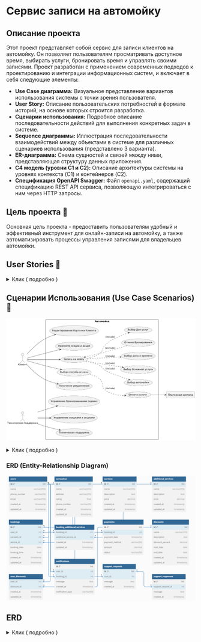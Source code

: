 
# Сервис записи на автомойку

## Описание проекта

Этот проект представляет собой сервис для записи клиентов на автомойку. Он позволяет пользователям просматривать доступное время, выбирать услуги, бронировать время и управлять своими записями. Проект разработан с применением современных подходов к проектированию и интеграции информационных систем, и включает в себя следующие элементы:

* **Use Case диаграмма:** Визуальное представление вариантов использования системы с точки зрения пользователя.
* **User Story:** Описание пользовательских потребностей в формате историй, на основе которых строится разработка.
* **Сценарии использования:** Подробное описание последовательности действий для выполнения конкретных задач в системе.
* **Sequence диаграммы:** Иллюстрация последовательности взаимодействий между объектами в системе для различных сценариев использования (представлено 3 варианта).
* **ER-диаграмма:** Схема сущностей и связей между ними, представляющая структуру данных приложения.
* **C4 модель (уровни C1 и C2):** Описание архитектуры системы на уровнях контекста (C1) и контейнеров (C2).
* **Спецификация OpenAPI Swagger:** Файл `openapi.yaml`, содержащий спецификацию REST API сервиса, позволяющую интегрироваться с ним через HTTP запросы.

## Цель проекта 🎯

Основная цель проекта - предоставить пользователям удобный и эффективный инструмент для онлайн-записи на автомойку, а также автоматизировать процессы управления записями для владельцев автомойки.

## User Stories 🚗

<details>
  <summary>Клик ( подробно )</summary>

*   **Как автовладелец,** я хочу легко и быстро записаться на мойку на удобное время, чтобы не тратить много времени и усилий на этот процесс. ⏱️
*   **Как пользователь приложения,** я хочу иметь удобный и понятный интерфейс, чтобы навигация по сервису была интуитивной и приятной. Я хочу видеть информацию о мойке 🏢, доступных услугах 🧼 и свободных временных слотах. 📅
*   **Как клиент,** я хочу иметь возможность оплатить услугу заранее, чтобы не беспокоиться об этом в момент посещения мойки. 💳
*   **Как пользователь, планирующий свой день,** я хочу заранее получать уведомления о невозможности предоставления услуги в выбранное мной время, чтобы избежать поездок на мойку впустую. 🚦
*   **Как ответственный пользователь,** я хочу иметь возможность отменить свою запись, если мои планы изменятся, чтобы предупредить администраторов мойки и освободить временной слот для других клиентов. 🔄
*   **Как постоянный клиент,** я хочу получать доступ к системе скидок и специальных предложений, чтобы стимулировать мое повторное использование сервиса. 💰
*   **Как клиент, ожидающий окончания мойки,** я хочу получать уведомления на мой телефон о завершении услуги, чтобы не тратить время на постоянную проверку статуса. 🔔
*   **Как "голодный человек",** я хочу "кофе и покушать" чтобы "быть сытым и довольным.
*   **Как "водитель",** я хочу "омывайку и вонючки" чтобы "в машине всегда вкусно пахло и было чем протереть лобовое.
*   **Как "Программист",** я хочу " место для работы за ноутбуком и сетью" чтобы " заниматься своими делами пока моя машина моется.

</details>


## Сценарии Использования (Use Case Scenarios) 📝

![plantUML](image/plantUML.png)
   

<details>
  <summary>Клик ( подробно )</summary>

### Актор: Клиент 👤

1.  **UC1: Редактирование Карточки Клиента ✍️**
    *   **Описание:** Клиент изменяет личную информацию в своем профиле.
    *   **Основной поток:**
        1.  Клиент входит в приложение и переходит в раздел "Профиль" 👤➡️⚙️.
        2.  Клиент выбирает пункт "Редактировать профиль" ✏️.
        3.  Клиент изменяет необходимые данные (например, имя 📝, номер телефона 📞, адрес электронной почты 📧).
        4.  Клиент подтверждает изменения ✅.
        5.  Система сохраняет изменения и показывает уведомление об успешном обновлении 🎉.
    *   **Альтернативный поток:**
        *   Клиент отменяет изменения и возвращается к просмотру профиля ❌.
        *   Система сообщает об ошибке при вводе некорректных данных ⚠️.
2.  **UC2: Просмотр скидок и акций 💰**
    *   **Описание:** Клиент просматривает список доступных скидок и акций.
    *   **Основной поток:**
        1.  Клиент входит в приложение и переходит в раздел "Скидки и акции" 👤➡️🏷️.
        2.  Система отображает список активных скидок и акций (с описанием и сроком действия) 📃.
        3.  Клиент просматривает детали интересующей акции/скидки 👀.
    *   **Альтернативный поток:**
        *   Нет доступных акций/скидок, система отображает сообщение об отсутствии 🚫.
3.  **UC3: Запись на мойку 🚗💦**
    *   **Описание:** Клиент записывается на мойку, включая выбор дополнительных услуг, автомойки, основной услуги, даты и времени.
    *   **Основной поток:**
        1.  Клиент входит в приложение и нажимает на кнопку "Записаться на мойку" 👤➡️📅.
        2.  Система перенаправляет клиента на `UC4: Выбор Доп услуг` ➕.
        3.  Система перенаправляет клиента на `UC5: Выбор автомойки` 📍.
        4.  Система перенаправляет клиента на `UC6: Выбор Основной услуги` 🧼.
        5.  Система перенаправляет клиента на `UC7: Выбор даты и времени` ⏱️.
        6.  Клиент подтверждает свой выбор ✅.
        7.  Система сохраняет бронирование и показывает подтверждение 🎉.
    *   **Альтернативный поток:**
        *   Клиент прерывает процесс записи на любом этапе и возвращается на главный экран 🔙.
        *   Нет доступных временных слотов или автомойка не работает, система сообщает об этом 🚧.
4.  **UC4: Выбор Доп услуг ➕**
    *   **Описание**: Клиент выбирает дополнительные услуги, если они требуются.
    *   **Основной поток:**
        1.  Клиент попадает на страницу "Выбор Доп услуг" 📃.
        2.  Система показывает список доступных дополнительных услуг 📃.
        3.  Клиент выбирает необходимые услуги и подтверждает выбор ✅.
        4.  Система сохраняет выбор и возвращает клиента к процессу записи 🔄.
    *   **Альтернативный поток:**
        *   Клиент не выбирает дополнительные услуги и переходит к следующему шагу ➡️.
5.  **UC5: Выбор автомойки 📍**
    *   **Описание:** Клиент выбирает автомойку из списка доступных.
    *   **Основной поток:**
        1.  Система показывает карту с доступными автомойками или список с информацией о них (адрес, рейтинг, доступные услуги) 🗺️.
        2.  Клиент выбирает автомойку 🚗.
        3.  Система сохраняет выбор и перенаправляет клиента к следующему шагу ➡️.
    *   **Альтернативный поток:**
        *   Нет доступных автомоек в выбранном городе, система сообщает об этом 🚫.
6.  **UC6: Выбор Основной услуги 🧼**
    *   **Описание:** Клиент выбирает основную услугу (например, "Стандартная мойка", "Экспресс мойка", "Детейлинг").
    *   **Основной поток:**
        1.  Система отображает список доступных основных услуг 📃.
        2.  Клиент выбирает услугу 🧼.
        3.  Система сохраняет выбор и перенаправляет клиента к следующему шагу ➡️.
    *   **Альтернативный поток:**
        *   Нет доступных услуг, система сообщает об этом 🚫.
7.  **UC7: Выбор даты и времени ⏱️**
    *   **Описание:** Клиент выбирает дату и время для записи на мойку.
    *   **Основной поток:**
        1.  Система отображает календарь с доступными временными слотами 📅.
        2.  Клиент выбирает желаемые дату и время ⏱️.
        3.  Система сохраняет выбор и перенаправляет клиента к следующему шагу ➡️.
    *   **Альтернативный поток:**
        *   Нет доступных временных слотов, система предлагает другие варианты 🔄.
8.  **UC8: Отмена бронирования ❌**
    *   **Описание:** Клиент отменяет свою запись на мойку.
    *   **Основной поток:**
        1.  Клиент переходит в раздел "Мои бронирования" 👤➡️📅.
        2.  Клиент выбирает запись, которую хочет отменить 📝.
        3.  Клиент подтверждает отмену ✅.
        4.  Система отменяет бронирование и показывает уведомление об этом 🗑️.
    *   **Альтернативный поток:**
        *   Клиент не может отменить бронирование (например, прошло слишком мало времени до записи), система показывает сообщение об этом ⚠️.
9.  **UC9: Выбор способа оплаты 💳**
    *   **Описание:** Клиент выбирает способ оплаты (например, банковская карта, электронный кошелек).
    *   **Основной поток:**
        1.  Система предлагает доступные способы оплаты 💳.
        2.  Клиент выбирает способ оплаты 💳.
    *   **Альтернативный поток:**
        *   Клиент отменяет процесс оплаты ❌.
10. **UC10: Оплата услуги 💸**
    *   **Описание:** Клиент оплачивает услугу через выбранную платежную систему.
    *   **Основной поток:**
        1.  Система перенаправляет клиента в выбранную платежную систему 🌐.
        2.  Клиент производит оплату 💸.
        3.  Платежная система подтверждает оплату ✅.
        4.  Система сохраняет информацию об оплате и показывает уведомление об успешной оплате 🎉.
    *   **Альтернативный поток:**
        *   Оплата не прошла успешно ❌.
11. **UC11: Получение уведомлений 🔔**
    *   **Описание**: Клиент получает уведомления о статусе бронирования, об изменениях, о завершении мойки.
    *   **Основной поток:**
        1. Клиент бронирует мойку 🚗💦.
        2. Система отправляет уведомление клиенту о подтверждении бронирования ✅.
        3. Система отправляет уведомление клиенту об изменениях, если они есть ⚠️.
        4. Система отправляет уведомление клиенту о завершении мойки 🏁.
    * **Альтернативный поток:**
        * Клиент не получает уведомление из-за проблем с сетью 📶.

### Актор: Техническая Поддержка 🛠️

12. **UC15: Управление бронированиями (админ) 📅**
    *   **Описание:** Техническая поддержка просматривает, изменяет или отменяет бронирования.
    *   **Основной поток:**
        1.  Техническая поддержка входит в административную панель ⚙️.
        2.  Система показывает список бронирований 📃.
        3.  Техническая поддержка выбирает бронирование для управления 📝.
        4.  Техническая поддержка может просматривать, изменять или отменять бронирование 👁️, ✏️, 🗑️.
        5.  Система сохраняет изменения ✅.
    *   **Альтернативный поток:**
        *   Система сообщает об ошибке, если бронирование невозможно изменить или отменить ⚠️.
13. **UC16: Управление скидками и акциями 🏷️**
    *   **Описание:** Техническая поддержка создает, редактирует или удаляет скидки и акции.
    *   **Основной поток:**
        1.  Техническая поддержка входит в административную панель ⚙️.
        2.  Техническая поддержка переходит в раздел "Скидки и акции" 🏷️.
        3.  Техническая поддержка может создавать, редактировать или удалять скидки и акции ➕, ✏️, 🗑️.
        4.  Система сохраняет изменения ✅.
    *   **Альтернативный поток:**
        *   Система сообщает об ошибке при создании/редактировании/удалении скидки или акции ⚠️.
14. **UC17: Техническая поддержка 📞**
    *   **Описание:** Техническая поддержка отвечает на запросы клиентов.
    *   **Основной поток:**
        1.  Техническая поддержка входит в административную панель ⚙️.
        2.  Техническая поддержка просматривает список обращений клиентов 📃.
        3.  Техническая поддержка отвечает на обращение 💬.
        4.  Система отправляет ответ клиенту 📧.
    *   **Альтернативный поток:**
        *   Техническая поддержка не может ответить на обращение (например, не хватает данных) ⚠️.
     
 </details>


### ERD (Entity-Relationship Diagram)

![erd](image/ERD.PNG)


## ERD

<details>
  <summary>Клик ( подробно )</summary>
  
### 1. `users` (Пользователи)

*   **Назначение:** Хранит информацию о пользователях системы.
*   **Поля:**
    *   `id int [pk, increment]`: Уникальный идентификатор пользователя (целое число, первичный ключ, автоматически увеличивается).
    *   `name varchar(255)`: Имя пользователя (текстовая строка длиной до 255 символов).
    *   `phone_number varchar(20)`: Номер телефона пользователя (текстовая строка длиной до 20 символов).
    *   `email varchar(255)`: Адрес электронной почты пользователя (текстовая строка длиной до 255 символов).
*   **Описание:** Эта таблица содержит основные сведения о пользователях сервиса, необходимые для их идентификации и связи с другими таблицами.

---

### 2. `carwashes` (Автомойки)

*   **Назначение:** Хранит информацию об автомойках, зарегистрированных в системе.
*   **Поля:**
    *   `id int [pk, increment]`: Уникальный идентификатор автомойки (целое число, первичный ключ, автоматически увеличивается).
    *   `name varchar(255)`: Название автомойки (текстовая строка длиной до 255 символов).
    *   `address varchar(255)`: Адрес автомойки (текстовая строка длиной до 255 символов).
    *   `rating float`: Рейтинг автомойки (число с плавающей точкой).
    *   `phone_number varchar(20)`: Номер телефона автомойки (текстовая строка длиной до 20 символов).
*   **Описание:** Эта таблица содержит сведения о каждой автомойке, позволяя пользователям выбирать подходящие варианты.

---

### 3. `services` (Услуги)

*   **Назначение:** Хранит информацию об основных услугах, предоставляемых автомойками.
*   **Поля:**
    *   `id int [pk, increment]`: Уникальный идентификатор услуги (целое число, первичный ключ, автоматически увеличивается).
    *   `name varchar(255)`: Название услуги (текстовая строка длиной до 255 символов, например, "Стандартная мойка").
    *   `description text`: Описание услуги (длинный текстовый блок).
    *   `price decimal`: Цена услуги (число с фиксированной точностью).
*   **Описание:** Эта таблица содержит перечень основных услуг и их характеристики, позволяя пользователям выбирать услугу при бронировании.

---

### 4. `additional_services` (Дополнительные Услуги)

*   **Назначение:** Хранит информацию о дополнительных услугах, которые могут быть добавлены к основному сервису.
*   **Поля:**
    *   `id int [pk, increment]`: Уникальный идентификатор дополнительной услуги (целое число, первичный ключ, автоматически увеличивается).
    *   `name varchar(255)`: Название дополнительной услуги (текстовая строка длиной до 255 символов, например, "Мойка двигателя").
    *   `description text`: Описание дополнительной услуги (длинный текстовый блок).
    *   `price decimal`: Цена дополнительной услуги (число с фиксированной точностью).
*   **Описание:** Эта таблица позволяет хранить и выбирать дополнительные опции для автомойки.

---

### 5. `bookings` (Бронирования)

*   **Назначение:** Хранит информацию о бронированиях, сделанных пользователями.
*   **Поля:**
    *   `id int [pk, increment]`: Уникальный идентификатор бронирования (целое число, первичный ключ, автоматически увеличивается).
    *   `user_id int [ref: > users.id]`: Идентификатор пользователя, сделавшего бронирование (внешний ключ, ссылается на таблицу `users`).
    *   `carwash_id int [ref: > carwashes.id]`: Идентификатор автомойки, на которую сделано бронирование (внешний ключ, ссылается на таблицу `carwashes`).
    *   `service_id int [ref: > services.id]`: Идентификатор основной услуги, выбранной при бронировании (внешний ключ, ссылается на таблицу `services`).
    *   `booking_date date`: Дата бронирования.
    *   `booking_time time`: Время бронирования.
*   **Описание:** Эта таблица является связующим звеном между пользователями, автомойками и услугами, представляя собой запись о каждом бронировании.

---

### 6. `booking_additional_services` (Дополнительные Услуги Бронирования)

*   **Назначение:** Связывает бронирования с дополнительными услугами.
*   **Поля:**
    *   `booking_id int [ref: > bookings.id]`: Идентификатор бронирования (внешний ключ, ссылается на таблицу `bookings`).
    *   `additional_service_id int [ref: > additional_services.id]`: Идентификатор дополнительной услуги (внешний ключ, ссылается на таблицу `additional_services`).
*   **Описание:** Эта таблица обеспечивает связь между конкретным бронированием и выбранными для него дополнительными услугами.

---

### 7. `payments` (Платежи)

*   **Назначение:** Хранит информацию о платежах, связанных с бронированиями.
*   **Поля:**
    *   `id int [pk, increment]`: Уникальный идентификатор платежа (целое число, первичный ключ, автоматически увеличивается).
    *   `booking_id int [ref: > bookings.id]`: Идентификатор бронирования, за которое произведен платеж (внешний ключ, ссылается на таблицу `bookings`).
    *   `payment_date timestamp`: Дата и время платежа.
    *   `payment_method varchar(50)`: Способ оплаты (текстовая строка длиной до 50 символов).
    *   `amount decimal`: Сумма платежа (число с фиксированной точностью).
    *   `status varchar(50)`: Статус платежа (текстовая строка длиной до 50 символов, например, "Успешно", "Ожидание").
*   **Описание:** Эта таблица содержит информацию о каждом платеже, связывая его с конкретным бронированием.

---

### 8. `discounts` (Скидки)

*   **Назначение:** Хранит информацию о скидках и акциях.
*   **Поля:**
    *   `id int [pk, increment]`: Уникальный идентификатор скидки (целое число, первичный ключ, автоматически увеличивается).
    *   `name varchar(255)`: Название скидки (текстовая строка длиной до 255 символов).
    *   `description text`: Описание скидки (длинный текстовый блок).
    *   `discount_percent decimal`: Процент скидки (число с фиксированной точностью).
    *   `start_date date`: Дата начала действия скидки.
    *   `end_date date`: Дата окончания действия скидки.
*   **Описание:** Эта таблица позволяет хранить и управлять скидками.

---

### 9. `user_discounts` (Скидки Пользователей)

*   **Назначение:** Связывает пользователей со скидками, которые они могут использовать.
*   **Поля:**
    *   `user_id int [ref: > users.id]`: Идентификатор пользователя (внешний ключ, ссылается на таблицу `users`).
    *   `discount_id int [ref: > discounts.id]`: Идентификатор скидки (внешний ключ, ссылается на таблицу `discounts`).
*   **Описание:** Эта таблица обеспечивает связь между пользователями и доступными им скидками.

---

### 10. `notifications` (Уведомления)

*   **Назначение:** Хранит информацию об уведомлениях, отправляемых пользователям.
*   **Поля:**
    *   `id int [pk, increment]`: Уникальный идентификатор уведомления (целое число, первичный ключ, автоматически увеличивается).
     *   `user_id int [ref: > users.id]`: Идентификатор пользователя, которому отправлено уведомление (внешний ключ, ссылается на таблицу `users`).
     *   `booking_id int [ref: > bookings.id]`: Идентификатор бронирования связанного с уведомлением(внешний ключ, ссылается на таблицу `bookings`).
    *   `message text`: Текст уведомления (длинный текстовый блок).
    *    `notification_type varchar(50)`: Тип уведомления (текстовая строка длиной до 50 символов, например "Подтверждение бронирования", "Изменение бронирования", "Завершение мойки").
*   **Описание:** Эта таблица содержит информацию о всех уведомлениях, связанных с системой.

---

### 11. `support_requests` (Запросы в Техподдержку)

*   **Назначение:** Хранит информацию о запросах в техническую поддержку.
*   **Поля:**
    *   `id int [pk, increment]`: Уникальный идентификатор запроса (целое число, первичный ключ, автоматически увеличивается).
    *   `user_id int [ref: > users.id]`: Идентификатор пользователя, отправившего запрос (внешний ключ, ссылается на таблицу `users`).
    *   `message text`: Текст запроса (длинный текстовый блок).
    *   `created_at timestamp`: Дата и время создания запроса.
*   **Описание:** Эта таблица содержит историю запросов в техническую поддержку.

---

### 12. `support_responses` (Ответы Техподдержки)

*   **Назначение:** Хранит ответы на запросы в техническую поддержку.
*   **Поля:**
    *   `id int [pk, increment]`: Уникальный идентификатор ответа (целое число, первичный ключ, автоматически увеличивается).
    *   `support_request_id int [ref: > support_requests.id]`: Идентификатор запроса, на который дан ответ (внешний ключ, ссылается на таблицу `support_requests`).
    *   `message text`: Текст ответа (длинный текстовый блок).
    *   `created_at timestamp`: Дата и время создания ответа.
*   **Описание:** Эта таблица содержит ответы на запросы пользователей в техническую поддержку.

</details>
